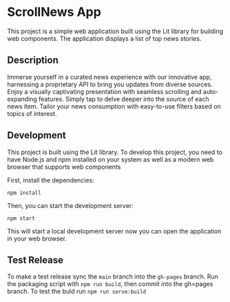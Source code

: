 # ScrollNews App

This project is a simple web application built using the Lit library for building web components. The application displays a list of top news stories.

## Description

Immerse yourself in a curated news experience with our innovative app, harnessing a proprietary API to bring you updates from diverse sources. Enjoy a visually captivating presentation with seamless scrolling and auto-expanding features. Simply tap to delve deeper into the source of each news item. Tailor your news consumption with easy-to-use filters based on topics of interest.

## Development

This project is built using the Lit library. To develop this project, you need to have Node.js and npm installed on your system as well as a modern web browser that supports web components

First, install the dependencies:

```shell
npm install
```

Then, you can start the development server:

```shell
npm start
```

This will start a local development server now you can open the application in your web browser.

## Test Release

To make a test release sync the `main` branch into the `gh-pages` branch.
Run the packaging script with `npm run build`, then commit into the gh=pages branch.
To test the buld run `npm run serve:build`